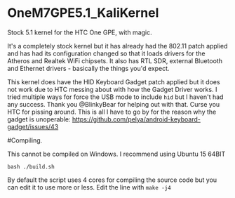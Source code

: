 # OneM7GPE5.1_KaliKernel
Stock 5.1 kernel for the HTC One GPE, with magic.

It's a completely stock kernel but it has already had the 802.11 patch applied and has had its configuration changed so that it loads drivers for the Atheros and Realtek WiFi chipsets. It also has RTL SDR, external Bluetooth and Ethernet drivers - basically the things you'd expect.

This kernel does have the HID Keyboard Gadget patch applied but it does not work due to HTC messing about with how the Gadget Driver works. I tried multiple ways for force the USB mode to include `hid` but I haven't had any success. Thank you @BlinkyBear for helping out with that. Curse you HTC for pissing around. This is all I have to go by for the reason why the gadget is unoperable: https://github.com/pelya/android-keyboard-gadget/issues/43

#Compiling.

This cannot be compiled on Windows. I recommend using Ubuntu 15 64BIT

    bash ./build.sh

By default the script uses 4 cores for compiling the source code but you can edit it to use more or less. Edit the line with `make -j4`




